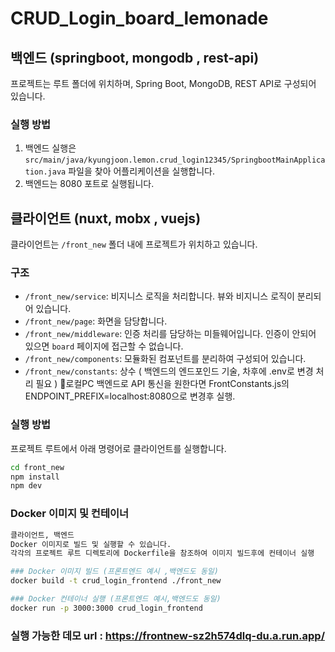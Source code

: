 # CRUD_Login_board_lemonade

## 백엔드 (springboot, mongodb , rest-api)

프로젝트는 루트 폴더에 위치하며, Spring Boot, MongoDB, REST API로 구성되어 있습니다.

### 실행 방법

1. 백엔드 실행은 `src/main/java/kyungjoon.lemon.crud_login12345/SpringbootMainApplication.java` 파일을 찾아 어플리케이션을 실행합니다.
2. 백엔드는 8080 포트로 실행됩니다.

## 클라이언트 (nuxt, mobx , vuejs)

클라이언트는 `/front_new` 폴더 내에 프로젝트가 위치하고 있습니다.

### 구조

- `/front_new/service`: 비지니스 로직을 처리합니다. 뷰와 비지니스 로직이 분리되어 있습니다.
- `/front_new/page`: 화면을 담당합니다.
- `/front_new/middleware`: 인증 처리를 담당하는 미들웨어입니다. 인증이 안되어 있으면 `board` 페이지에 접근할 수 없습니다.
- `/front_new/components`: 모듈화된 컴포넌트를 분리하여 구성되어 있습니다.
-  `/front_new/constants`: 상수 ( 백엔드의 엔드포인드 기술, 차후에 .env로 변경 처리 필요 ) 로컬PC 백엔드로 API 통신을 원한다면 FrontConstants.js의 ENDPOINT_PREFIX=localhost:8080으로 변경후 실행.

### 실행 방법

프로젝트 루트에서 아래 명령어로 클라이언트를 실행합니다.

```bash
cd front_new
npm install
npm dev
```

### Docker 이미지 및 컨테이너
```bash
클라이언트, 백엔드 
Docker 이미지로 빌드 및 실행할 수 있습니다. 
각각의 프로젝트 루트 디렉토리에 Dockerfile을 참조하여 이미지 빌드후에 컨테이너 실행

### Docker 이미지 빌드 (프론트엔드 예시 ,백엔드도 동일)
docker build -t crud_login_frontend ./front_new

### Docker 컨테이너 실행 (프론트엔드 예시,백엔드도 동일)
docker run -p 3000:3000 crud_login_frontend
```

### 실행 가능한 데모 url : https://frontnew-sz2h574dlq-du.a.run.app/
 
 
